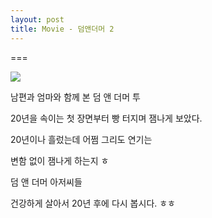 ```yaml
---
layout: post
title: Movie - 덤앤더머 2
---
```

===

![](http://4.bp.blogspot.com/-9d48s7M2Tsc/VMGeangoA7I/AAAAAAAAG5Y/n2eNwMsfbDY/s1600/%EB%8D%A4%EC%95%A4%EB%8D%94%EB%A8%B8%2B1.jpg)

남편과 엄마와 함께 본 덤 앤 더머 투

20년을 속이는 첫 장면부터 빵 터지며 잼나게 보았다.

20년이나 흘렀는데 어쩜 그리도 연기는

변함 없이 잼나게 하는지 ㅎ

덤 앤 더머 아저씨들

건강하게 살아서 20년 후에 다시 봅시다. ㅎㅎ


